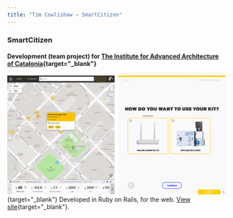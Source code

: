 ```yaml
---
title: "Tim Cowlishaw — SmartCitizen"
---
```


### SmartCitizen
#### Development (team project) for [The Institute for Advanced Architecture of Catalonia](https://iaac.net/){target="_blank"}

[![Screenshots of the SmartCitizen web application](/assets/img/smartcitizen.png)](https://www.smartcitizen.me){target="_blank"}
Developed in Ruby on Rails, for the web. [View site](https://www.smartcitizen.me){target="_blank"}.
